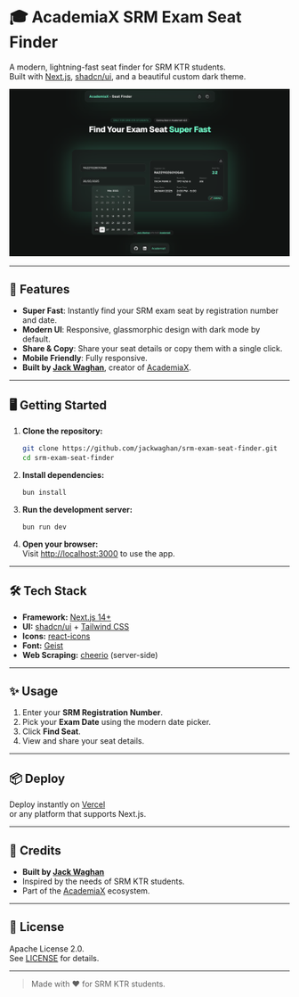 # 🎓 AcademiaX SRM Exam Seat Finder

A modern, lightning-fast seat finder for SRM KTR students.  
Built with [Next.js](https://nextjs.org), [shadcn/ui](https://ui.shadcn.com/), and a beautiful custom dark theme.

<p align="center">
  <img src="./public/LandingPage.png" alt="SRM Exam Seat Finder" />
</p>

---

## 🚀 Features

- **Super Fast**: Instantly find your SRM exam seat by registration number and date.
- **Modern UI**: Responsive, glassmorphic design with dark mode by default.
- **Share & Copy**: Share your seat details or copy them with a single click.
- **Mobile Friendly**: Fully responsive.
- **Built by [Jack Waghan](https://jackwaghan.com)**, creator of [AcademiaX](https://academiax.in).

---

## 🖥️ Getting Started

1. **Clone the repository:**

   ```bash
   git clone https://github.com/jackwaghan/srm-exam-seat-finder.git
   cd srm-exam-seat-finder
   ```

2. **Install dependencies:**

   ```bash
   bun install
   ```

3. **Run the development server:**

   ```bash
   bun run dev
   ```

4. **Open your browser:**  
   Visit [http://localhost:3000](http://localhost:3000) to use the app.

---

## 🛠️ Tech Stack

- **Framework:** [Next.js 14+](https://nextjs.org/)
- **UI:** [shadcn/ui](https://ui.shadcn.com/) + [Tailwind CSS](https://tailwindcss.com/)
- **Icons:** [react-icons](https://react-icons.github.io/react-icons/)
- **Font:** [Geist](https://vercel.com/font)
- **Web Scraping:** [cheerio](https://cheerio.js.org/) (server-side)

---

## ✨ Usage

1. Enter your **SRM Registration Number**.
2. Pick your **Exam Date** using the modern date picker.
3. Click **Find Seat**.
4. View and share your seat details.

---

## 📦 Deploy

Deploy instantly on [Vercel](https://vercel.com/new?utm_source=github&utm_medium=readme&utm_campaign=srm-exam-seat-finder)  
or any platform that supports Next.js.

---

## 🤝 Credits

- **Built by [Jack Waghan](https://jackwaghan.com)**
- Inspired by the needs of SRM KTR students.
- Part of the [AcademiaX](https://academiax.in) ecosystem.

---

## 📄 License

Apache License 2.0.  
See [LICENSE](./LICENSE) for details.

---

> Made with ❤️ for SRM KTR students.
